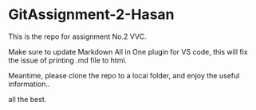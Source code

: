 # GitAssignment-2-Hasan
This is the repo for assignment No.2 VVC.


Make sure to update Markdown All in One plugin for VS code, this will fix the issue of printing .md file to html.



Meantime, please clone the repo to a local folder, and enjoy the useful information..


all the best.